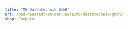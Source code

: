 ```yaml
---
title: "MB Datentechnik GmbH"
url: /bad-neustadt-an-der-saale/mb-datentechnik-gmbh/
shop: Computer
---
```


